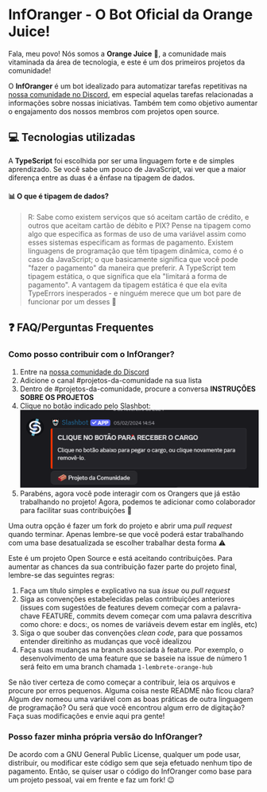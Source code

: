 # InfOranger - O Bot Oficial da Orange Juice!

Fala, meu povo! Nós somos a **Orange Juice** 🍊, a comunidade mais vitaminada da área de tecnologia, e este é um dos primeiros projetos da comunidade!

O **InfOranger** é um bot idealizado para automatizar tarefas repetitivas na [nossa comunidade no Discord](https://discord.gg/WGgfYEwvzn), em especial aquelas tarefas relacionadas a informações sobre nossas iniciativas. Também tem como objetivo aumentar o engajamento dos nossos membros com projetos open source. 

## 💻 Tecnologias utilizadas
A **TypeScript** foi escolhida por ser uma linguagem forte e de simples aprendizado. Se você sabe um pouco de JavaScript, vai ver que a maior diferença entre as duas é a ênfase na tipagem de dados.

#### 📊 O que é tipagem de dados?
> R: Sabe como existem serviços que só aceitam cartão de crédito, e outros que aceitam cartão de débito e PIX? Pense na tipagem como algo que especifica as formas de uso de uma variável assim como esses sistemas especificam as formas de pagamento. 
> Existem linguagens de programação que têm tipagem dinâmica, como é o caso da JavaScript; o que basicamente significa que você pode "fazer o pagamento" da maneira que preferir. A TypeScript tem tipagem estática, o que significa que ela "limitará a forma de pagamento". A vantagem da tipagem estática é que ela evita TypeErrors inesperados - e ninguém merece que um bot pare de funcionar por um desses 👀

## ❓ FAQ/Perguntas Frequentes
### Como posso contribuir com o InfOranger?
1. Entre na [nossa comunidade do Discord](https://discord.gg/WGgfYEwvzn)
2. Adicione o canal #projetos-da-comunidade na sua lista
3. Dentro de #projetos-da-comunidade, procure a conversa **INSTRUÇÕES SOBRE OS PROJETOS**
4. Clique no botão indicado pelo Slashbot: <img src="./docs/img/print-projetos-da-comunidade.png" alt="Print de uma mensagem do Slashbot, com os dizeres: 'Clique no botão para receber o cargo. Clique no botão abaixo para pegar o cargo, ou clique novamente para removê-lo'.">
5. Parabéns, agora você pode interagir com os Orangers que já estão trabalhando no projeto! Agora, podemos te adicionar como colaborador para facilitar suas contribuições 🎉

Uma outra opção é fazer um fork do projeto e abrir uma *pull request* quando terminar. Apenas lembre-se que você poderá estar trabalhando com uma base desatualizada se escolher trabalhar desta forma ⚠️

Este é um projeto Open Source e está aceitando contribuições. Para aumentar as chances da sua contribuição fazer parte do projeto final, lembre-se das seguintes regras:
1. Faça um título simples e explicativo na sua *issue* ou *pull request*
2. Siga as convenções estabelecidas pelas contribuições anteriores (issues com sugestões de features devem começar com a palavra-chave FEATURE, commits devem começar com uma palavra descritiva como chore: e docs:, os nomes de variáveis devem estar em inglês, etc)
3. Siga o que souber das convenções *clean code*, para que possamos entender direitinho as mudanças que você idealizou
4. Faça suas mudanças na branch associada à feature. Por exemplo, o desenvolvimento de uma feature que se baseie na issue de número 1 será feito em uma branch chamada ``1-lembrete-orange-hub``

Se não tiver certeza de como começar a contribuir, leia os arquivos e procure por erros pequenos. Alguma coisa neste README não ficou clara? Algum dev nomeou uma variável com as boas práticas de outra linguagem de programação? Ou será que você encontrou algum erro de digitação? Faça suas modificações e envie aqui pra gente!

### Posso fazer minha própria versão do InfOranger?
De acordo com a GNU General Public License, qualquer um pode usar, distribuir, ou modificar este código sem que seja efetuado nenhum tipo de pagamento. Então, se quiser usar o código do InfOranger como base para um projeto pessoal, vai em frente e faz um fork! 😉